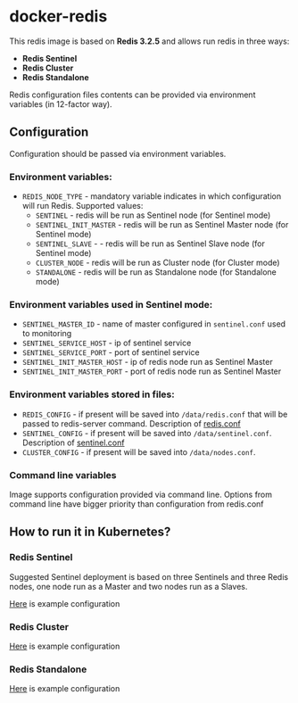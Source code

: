 # docker-redis

This redis image is based on __Redis 3.2.5__ and allows run redis in three ways:

* __Redis Sentinel__
* __Redis Cluster__
* __Redis Standalone__

Redis configuration files contents can be provided via environment variables (in 12-factor way). 

## Configuration
Configuration should be passed via environment variables.

### Environment variables:

* `REDIS_NODE_TYPE` - mandatory variable indicates in which configuration will run Redis. Supported values:
    * `SENTINEL` - redis will be run as Sentinel node (for Sentinel mode)
    * `SENTINEL_INIT_MASTER` - redis will be run as Sentinel Master node (for Sentinel mode)
    * `SENTINEL_SLAVE` -  - redis will be run as Sentinel Slave node (for Sentinel mode)
    * `CLUSTER_NODE` - redis will be run as Cluster node (for Cluster mode)
    * `STANDALONE` - redis will be run as Standalone node (for Standalone mode)

### Environment variables used in Sentinel mode:

* `SENTINEL_MASTER_ID` - name of master configured in `sentinel.conf` used to monitoring
* `SENTINEL_SERVICE_HOST` - ip of sentinel service 
* `SENTINEL_SERVICE_PORT` - port of sentinel service
* `SENTINEL_INIT_MASTER_HOST` - ip of redis node run as Sentinel Master
* `SENTINEL_INIT_MASTER_PORT` - port of redis node run as Sentinel Master


### Environment variables stored in files:

* `REDIS_CONFIG` - if present will be saved into `/data/redis.conf` that will be passed to redis-server command.
  Description of [redis.conf](http://download.redis.io/redis-stable/redis.conf)
* `SENTINEL_CONFIG` - if present will be saved into `/data/sentinel.conf`.
  Description of [sentinel.conf](http://download.redis.io/redis-stable/sentinel.conf)
* `CLUSTER_CONFIG` - if present will be saved into `/data/nodes.conf`.

### Command line variables
Image supports configuration provided via command line. Options from command line have bigger priority than 
configuration from redis.conf



## How to run it in Kubernetes?


### Redis Sentinel

Suggested Sentinel deployment is based on three Sentinels and three Redis nodes, one node run as a Master 
and two nodes run as a Slaves.

[Here](example/k8s/sentinel) is example configuration


### Redis Cluster

[Here](example/k8s/cluster) is example configuration


### Redis Standalone

[Here](example/k8s/standalone) is example configuration
